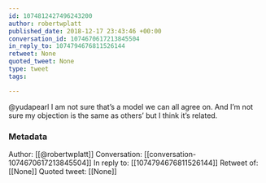 ```yaml
---
id: 1074812427496243200
author: robertwplatt
published_date: 2018-12-17 23:43:46 +00:00
conversation_id: 1074670617213845504
in_reply_to: 1074794676811526144
retweet: None
quoted_tweet: None
type: tweet
tags:

---
```


@yudapearl I am not sure that’s a model we can all agree on.  And I’m not sure my objection is the same as others’ but I think it’s related.

### Metadata

Author: [[@robertwplatt]]
Conversation: [[conversation-1074670617213845504]]
In reply to: [[1074794676811526144]]
Retweet of: [[None]]
Quoted tweet: [[None]]

